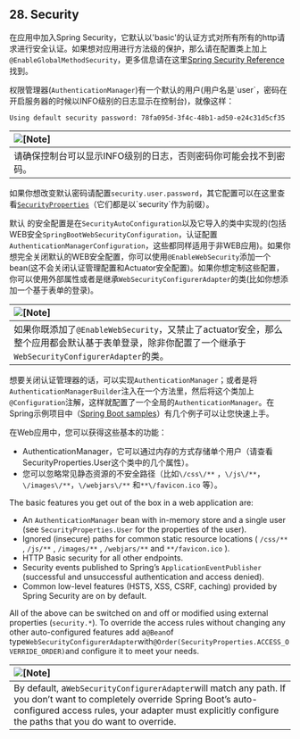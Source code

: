 ## 28. Security

在应用中加入Spring Security，它默认以'basic'的认证方式对所有所有的http请求进行安全认证。如果想对应用进行方法级的保护，那么请在配置类上加上`@EnableGlobalMethodSecurity`，更多信息请在这里[Spring Security Reference](https://docs.spring.io/spring-security/site/docs/5.0.0.BUILD-SNAPSHOT/reference/htmlsingle#jc-method) 找到。

权限管理器\(`AuthenticationManager`\)有一个默认的用户\(用户名是\`user\`，密码在开启服务器的时候以INFO级别的日志显示在控制台\)，就像这样：

```
Using default security password: 78fa095d-3f4c-48b1-ad50-e24c31d5cf35
```

| ![](https://docs.spring.io/spring-boot/docs/current-SNAPSHOT/reference/htmlsingle/images/note.png "\[Note\]") |
| :--- |
| 请确保控制台可以显示INFO级别的日志，否则密码你可能会找不到密码。 |

如果你想改变默认密码请配置`security.user.password`，其它配置可以在这里查看[`SecurityProperties`](https://github.com/spring-projects/spring-boot/tree/master/spring-boot-autoconfigure/src/main/java/org/springframework/boot/autoconfigure/security/SecurityProperties.java)（它们都是以\`security\`作为前缀）。

默认 的安全配置是在`SecurityAutoConfiguration`以及它导入的类中实现的\(包括WEB安全`SpringBootWebSecurityConfiguration`，认证配置`AuthenticationManagerConfiguration`，这些都同样适用于非WEB应用\)。如果你想完全关闭默认的WEB安全配置，你可以使用`@EnableWebSecurity`添加一个bean\(这不会关闭认证管理配置和Actuator安全配置\)。如果你想定制这些配置，你可以使用外部属性或者是继承`WebSecurityConfigurerAdapter`的类\(比如你想添加一个基于表单的登录\)。

| ![](https://docs.spring.io/spring-boot/docs/current-SNAPSHOT/reference/htmlsingle/images/note.png "\[Note\]") |
| :--- |
| 如果你既添加了`@EnableWebSecurity`，又禁止了actuator安全，那么整个应用都会默认基于表单登录，除非你配置了一个继承于`WebSecurityConfigurerAdapter`的类。 |

想要关闭认证管理器的话，可以实现`AuthenticationManager`；或者是将`AuthenticationManagerBuilder`注入在一个方法里，然后将这个类加上`@Configuration`注解，这样就配置了一个全局的`AuthenticationManager`。在Spring示例项目中（[Spring Boot samples](https://github.com/spring-projects/spring-boot/tree/master/spring-boot-samples/)）有几个例子可以让您快速上手。

在Web应用中，您可以获得这些基本的功能：

* AuthenticationManager，它可以通过内存的方式存储单个用户（请查看SecurityProperties.User这个类中的几个属性）。
* 您可以忽略常见静态资源的不安全路径（比如`\/css\/**` ，`\/js\/**`，`\/images\/**`，`\/webjars\/**` 和`**\/favicon.ico` 等）。

The basic features you get out of the box in a web application are:

* An
  `AuthenticationManager`
  bean with in-memory store and a single user \(see
  `SecurityProperties.User`
  for the properties of the user\).
* Ignored \(insecure\) paths for common static resource locations \(
  `/css/**`
  ,
  `/js/**`
  ,
  `/images/**`
  ,
  `/webjars/**`
  and
  `**/favicon.ico`
  \).
* HTTP Basic security for all other endpoints.
* Security events published to Spring’s
  `ApplicationEventPublisher`
  \(successful and unsuccessful authentication and access denied\).
* Common low-level features \(HSTS, XSS, CSRF, caching\) provided by Spring Security are on by default.

All of the above can be switched on and off or modified using external properties \(`security.*`\). To override the access rules without changing any other auto-configured features add a`@Bean`of type`WebSecurityConfigurerAdapter`with`@Order(SecurityProperties.ACCESS_OVERRIDE_ORDER)`and configure it to meet your needs.

| ![](https://docs.spring.io/spring-boot/docs/current-SNAPSHOT/reference/htmlsingle/images/note.png "\[Note\]") |
| :--- |
| By default, a`WebSecurityConfigurerAdapter`will match any path. If you don’t want to completely override Spring Boot’s auto-configured access rules, your adapter must explicitly configure the paths that you do want to override. |



